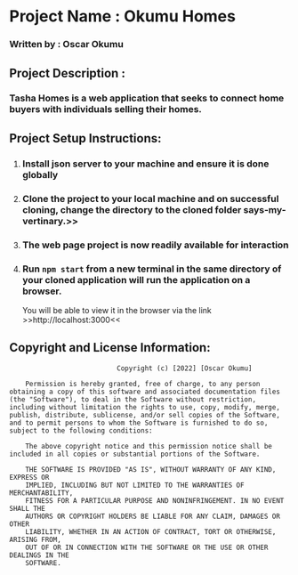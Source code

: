 # Project Name : Okumu Homes


### Written by : Oscar Okumu

 ## Project Description :
 ### Tasha Homes is a web application that seeks to connect home buyers with individuals selling their homes.

## Project Setup Instructions: 

1. ###  Install json server to your machine and ensure it is done globally

2. ###  Clone the project to your local machine and on successful cloning, change the directory to the cloned folder says-my-vertinary.>>

4.  ###  The web page project is now readily available for interaction

5.  ### Run `npm start` from a new terminal in the same directory of your cloned application will run the application on a browser.

    You will be able to view it in the browser via the link >>http://localhost:3000<<

## Copyright and License Information: 
                               Copyright (c) [2022] [Oscar Okumu]

        Permission is hereby granted, free of charge, to any person obtaining a copy of this software and associated documentation files (the "Software"), to deal in the Software without restriction, including without limitation the rights to use, copy, modify, merge, publish, distribute, sublicense, and/or sell copies of the Software, and to permit persons to whom the Software is furnished to do so, subject to the following conditions:
        
        The above copyright notice and this permission notice shall be included in all copies or substantial portions of the Software.

        THE SOFTWARE IS PROVIDED "AS IS", WITHOUT WARRANTY OF ANY KIND, EXPRESS OR
        IMPLIED, INCLUDING BUT NOT LIMITED TO THE WARRANTIES OF MERCHANTABILITY,
        FITNESS FOR A PARTICULAR PURPOSE AND NONINFRINGEMENT. IN NO EVENT SHALL THE
        AUTHORS OR COPYRIGHT HOLDERS BE LIABLE FOR ANY CLAIM, DAMAGES OR OTHER
        LIABILITY, WHETHER IN AN ACTION OF CONTRACT, TORT OR OTHERWISE, ARISING FROM,
        OUT OF OR IN CONNECTION WITH THE SOFTWARE OR THE USE OR OTHER DEALINGS IN THE
        SOFTWARE.
